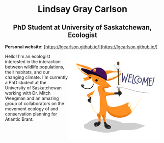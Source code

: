 <h1 align="center"> Lindsay Gray Carlson </h1>

<h2 align="center"> PhD Student at University of Saskatchewan, Ecologist </h4>

  
**Personal website:** [https://lgcarlson.github.io/](https://lgcarlson.github.io/)

<img align="right" src="https://github.com/jules32/jules32/blob/main/openscapes-welcome-fox.png" width="300">  

Hello! I'm an ecologist interested in the interaction between wildlife populations, their habitats, and our changing climate. I'm currently a PhD student at the University of Saskatchewan working with Dr. Mitch Weegman and an amazing group of collaborators on the movement ecology of and conservation planning for Atlantic Brant. 
